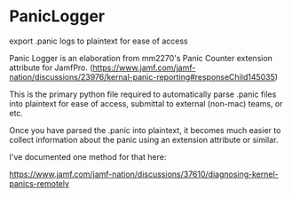# PanicLogger
export .panic logs to plaintext for ease of access

Panic Logger is an elaboration from mm2270's Panic Counter extension attribute for JamfPro. (https://www.jamf.com/jamf-nation/discussions/23976/kernal-panic-reporting#responseChild145035)

This is the primary python file required to automatically parse .panic files into plaintext for ease of access, submittal to external (non-mac) teams, or etc.

Once you have parsed the .panic into plaintext, it becomes much easier to collect information about the panic using an extension attribute or similar. 

I've documented one method for that here: 

https://www.jamf.com/jamf-nation/discussions/37610/diagnosing-kernel-panics-remotely
